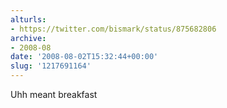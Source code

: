 ```yaml
---
alturls:
- https://twitter.com/bismark/status/875682806
archive:
- 2008-08
date: '2008-08-02T15:32:44+00:00'
slug: '1217691164'
---
```


Uhh meant breakfast


